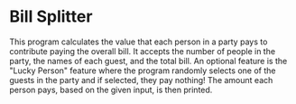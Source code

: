 # Bill Splitter
This program calculates the value that each person in a party pays to contribute paying the overall bill. It accepts the number of people in the party, the names of each guest, and the total bill. An optional feature is the "Lucky Person" feature where the program randomly selects one of the guests in the party and if selected, they pay nothing! The amount each person pays, based on the given input, is then printed.
